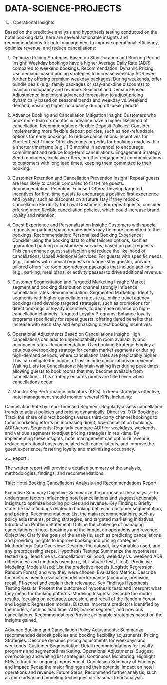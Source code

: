 # DATA-SCIENCE-PROJECTS


1.... Operational Insights:

Based on the predictive analysis and hypothesis testing conducted on the hotel booking data, here are several actionable insights and recommendations for hotel management to improve operational efficiency, optimize revenue, and reduce cancellations:

1. Optimize Pricing Strategies Based on Stay Duration and Booking Period
Insight: Weekday bookings have a higher Average Daily Rate (ADR) compared to weekend bookings.
Recommendation:
Dynamic Pricing: Use demand-based pricing strategies to increase weekday ADR even further by offering premium weekday packages. During weekends, offer bundle deals (e.g., family packages or stay-and-dine discounts) to maintain occupancy and revenue.
Seasonal and Demand-Based Adjustments: Implement advanced forecasting to adjust pricing dynamically based on seasonal trends and weekday vs. weekend demand, ensuring higher occupancy during off-peak periods.

2. Advance Booking and Cancellation Mitigation
Insight: Customers who book more than six months in advance have a higher likelihood of cancellation.
Recommendation:
Flexible Deposit Policies: Consider implementing more flexible deposit policies, such as non-refundable options for early bookings, to reduce cancellations.
Incentives for Shorter Lead Times: Offer discounts or perks for bookings made within a shorter timeframe (e.g., 1-3 months in advance) to encourage commitment and reduce long-term cancellations.
Engagement Strategy: Send reminders, exclusive offers, or other engagement communications to customers with long lead times, keeping them committed to their booking.

3. Customer Retention and Cancellation Prevention
Insight: Repeat guests are less likely to cancel compared to first-time guests.
Recommendation:
Retention-Focused Offers: Develop targeted incentives for first-time guests to encourage a positive first experience and loyalty, such as discounts on a future stay if they rebook.
Cancellation Flexibility for Loyal Customers: For repeat guests, consider offering more flexible cancellation policies, which could increase brand loyalty and retention.

4. Guest Experience and Personalization
Insight: Customers with special requests or parking space requirements may be more committed to their bookings.
Recommendation:
Personalized Booking Experience: Consider using the booking data to offer tailored options, such as guaranteed parking or customized services, based on past requests. This can enhance guest satisfaction and reduce the likelihood of cancellations.
Upsell Additional Services: For guests with specific needs (e.g., families with special requests or longer-stay guests), provide tailored offers like room upgrades or packages that include add-ons (e.g., parking, meal plans, or activity passes) to drive additional revenue.

5. Customer Segmentation and Targeted Marketing
Insight: Market segment and booking distribution channel strongly influence cancellation rates.
Recommendation:
Segmented Marketing: Identify segments with higher cancellation rates (e.g., online travel agency bookings) and develop targeted strategies, such as promotions for direct bookings or loyalty incentives, to decrease reliance on high-cancellation channels.
Targeted Loyalty Programs: Enhance loyalty programs specifically for repeat guests, offering tiered benefits that increase with each stay and emphasizing direct booking incentives.

6. Operational Adjustments Based on Cancellations
Insight: High cancellations can lead to unpredictability in room availability and occupancy rates.
Recommendation:
Overbooking Strategy: Employ a cautious overbooking strategy for certain market segments or during high-demand periods, where cancellation rates are predictably higher. This can mitigate the impact of last-minute cancellations on revenue.
Waiting Lists for Cancellations: Maintain waiting lists during peak times, allowing guests to book rooms that may become available from cancellations. This strategy ensures rooms are filled even when cancellations occur

7. Monitor Key Performance Indicators (KPIs)
To keep strategies effective, hotel management should monitor several KPIs, including:

Cancellation Rate by Lead Time and Segment: Regularly assess cancellation trends to adjust policies and pricing dynamically.
Direct vs. OTA Bookings: Track the share of direct bookings versus third-party channel bookings to focus marketing efforts on increasing direct, low-cancellation bookings.
ADR Across Segments: Regularly compare ADR for weekdays, weekends, and various segments to adjust pricing strategies in real-time.
By implementing these insights, hotel management can optimize revenue, reduce operational costs associated with cancellations, and improve the guest experience, fostering loyalty and maximizing occupancy.


2....Report :

The written report will provide a detailed summary of the analysis, methodologies, findings, and recommendations.

Title: Hotel Booking Cancellations Analysis and Recommendations Report

Executive Summary
Objective: Summarize the purpose of the analysis—to understand factors influencing hotel cancellations and suggest actionable insights to optimize booking policies and revenue.
Key Findings: Briefly state the main findings related to booking behavior, customer segmentation, and pricing.
Recommendations: List the main recommendations, such as policy adjustments, pricing strategies, and targeted marketing initiatives.
Introduction
Problem Statement: Outline the challenge of managing cancellations in hotel bookings and the impact on operations and revenue.
Objective: Clarify the goals of the analysis, such as predicting cancellations and providing insights to improve booking and pricing strategies.
Methodology
Data Overview: Describe the dataset, key variables used, and any preprocessing steps.
Hypothesis Testing: Summarize the hypotheses tested (e.g., lead time vs. cancellation likelihood, weekday vs. weekend ADR differences) and methods used (e.g., chi-square test, t-test).
Predictive Modeling:
Models Used: List the predictive models (Logistic Regression, Random Forest) and why they were chosen.
Evaluation Metrics: Describe the metrics used to evaluate model performance (accuracy, precision, recall, F1-score) and explain their relevance.
Key Findings
Hypothesis Testing Results: Present the outcome of hypothesis tests and interpret what they mean for booking patterns.
Modeling Insights:
Describe the model results, focusing on accuracy, precision, and recall of the Random Forest and Logistic Regression models.
Discuss important predictors identified by the models, such as lead time, ADR, market segment, and previous cancellations.
Recommendations
Provide actionable strategies based on the insights gained:

Advance Booking and Cancellation Policy Adjustments: Summarize recommended deposit policies and booking flexibility adjustments.
Pricing Strategies: Describe dynamic pricing adjustments for weekdays and weekends.
Customer Segmentation: Detail recommendations for loyalty programs and segmented marketing.
Operational Adjustments: Suggest overbooking and waiting list strategies.
Continuous Monitoring: Highlight KPIs to track for ongoing improvement.
Conclusion
Summary of Findings and Impact: Recap the major findings and their potential impact on hotel operations and revenue.
Future Steps: Recommend further analysis, such as more advanced modeling techniques or seasonal trend analysis.

